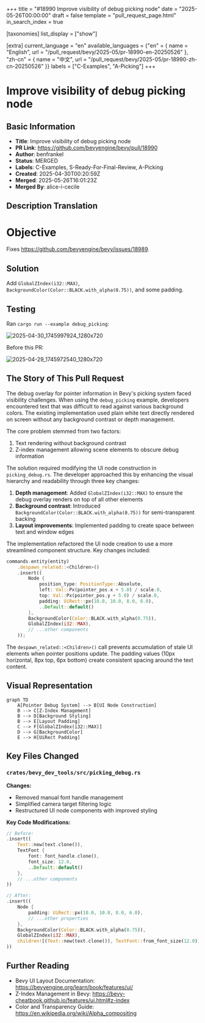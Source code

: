 +++
title = "#18990 Improve visibility of debug picking node"
date = "2025-05-26T00:00:00"
draft = false
template = "pull_request_page.html"
in_search_index = true

[taxonomies]
list_display = ["show"]

[extra]
current_language = "en"
available_languages = {"en" = { name = "English", url = "/pull_request/bevy/2025-05/pr-18990-en-20250526" }, "zh-cn" = { name = "中文", url = "/pull_request/bevy/2025-05/pr-18990-zh-cn-20250526" }}
labels = ["C-Examples", "A-Picking"]
+++

# Improve visibility of debug picking node

## Basic Information
- **Title**: Improve visibility of debug picking node
- **PR Link**: https://github.com/bevyengine/bevy/pull/18990
- **Author**: benfrankel
- **Status**: MERGED
- **Labels**: C-Examples, S-Ready-For-Final-Review, A-Picking
- **Created**: 2025-04-30T00:20:59Z
- **Merged**: 2025-05-26T16:01:23Z
- **Merged By**: alice-i-cecile

## Description Translation
# Objective

Fixes https://github.com/bevyengine/bevy/issues/18989.

## Solution

Add `GlobalZIndex(i32::MAX)`, `BackgroundColor(Color::BLACK.with_alpha(0.75))`, and some padding.

## Testing

Ran `cargo run --example debug_picking`:

![2025-04-30_1745997924_1280x720](https://github.com/user-attachments/assets/4bd39897-f4ab-4d4d-850b-1b885284b072)

Before this PR:

![2025-04-29_1745972540_1280x720](https://github.com/user-attachments/assets/9c8649f4-0f06-4d4d-8fed-ac20e0d5366e)

## The Story of This Pull Request

The debug overlay for pointer information in Bevy's picking system faced visibility challenges. When using the `debug_picking` example, developers encountered text that was difficult to read against various background colors. The existing implementation used plain white text directly rendered on screen without any background contrast or depth management.

The core problem stemmed from two factors:
1. Text rendering without background contrast
2. Z-index management allowing scene elements to obscure debug information

The solution required modifying the UI node construction in `picking_debug.rs`. The developer approached this by enhancing the visual hierarchy and readability through three key changes:

1. **Depth management**: Added `GlobalZIndex(i32::MAX)` to ensure the debug overlay renders on top of all other elements
2. **Background contrast**: Introduced `BackgroundColor(Color::BLACK.with_alpha(0.75))` for semi-transparent backing
3. **Layout improvements**: Implemented padding to create space between text and window edges

The implementation refactored the UI node creation to use a more streamlined component structure. Key changes included:

```rust
commands.entity(entity)
    .despawn_related::<Children>()
    .insert((
        Node {
            position_type: PositionType::Absolute,
            left: Val::Px(pointer_pos.x + 5.0) / scale.0,
            top: Val::Px(pointer_pos.y + 5.0) / scale.0,
            padding: UiRect::px(10.0, 10.0, 8.0, 6.0),
            ..Default::default()
        },
        BackgroundColor(Color::BLACK.with_alpha(0.75)),
        GlobalZIndex(i32::MAX),
        // ...other components
    ));
```

The `despawn_related::<Children>()` call prevents accumulation of stale UI elements when pointer positions update. The padding values (10px horizontal, 8px top, 6px bottom) create consistent spacing around the text content.

## Visual Representation

```mermaid
graph TD
    A[Pointer Debug System] --> B[UI Node Construction]
    B --> C[Z-Index Management]
    B --> D[Background Styling]
    B --> E[Layout Padding]
    C --> F[GlobalZIndex(i32::MAX)]
    D --> G[BackgroundColor]
    E --> H[UiRect Padding]
```

## Key Files Changed

### `crates/bevy_dev_tools/src/picking_debug.rs`
**Changes:**
- Removed manual font handle management
- Simplified camera target filtering logic
- Restructured UI node components with improved styling

**Key Code Modifications:**
```rust
// Before:
.insert((
    Text::new(text.clone()),
    TextFont {
        font: font_handle.clone(),
        font_size: 12.0,
        ..Default::default()
    },
    // ...other components
))

// After:
.insert((
    Node {
        padding: UiRect::px(10.0, 10.0, 8.0, 6.0),
        // ...other properties
    },
    BackgroundColor(Color::BLACK.with_alpha(0.75)),
    GlobalZIndex(i32::MAX),
    children![(Text::new(text.clone()), TextFont::from_font_size(12.0))],
))
```

## Further Reading
- Bevy UI Layout Documentation: https://bevyengine.org/learn/book/features/ui/
- Z-Index Management in Bevy: https://bevy-cheatbook.github.io/features/ui.html#z-index
- Color and Transparency Guide: https://en.wikipedia.org/wiki/Alpha_compositing